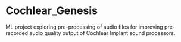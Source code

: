 # Cochlear_Genesis
ML project exploring pre-processing of audio files for improving pre-recorded audio quality output of Cochlear Implant sound processors.
